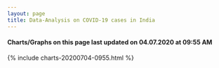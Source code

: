 ```yaml
---
layout: page
title: Data-Analysis on COVID-19 cases in India
---
```

#### Charts/Graphs on this page last updated on 04.07.2020 at 09:55 AM
{% include charts-20200704-0955.html %}